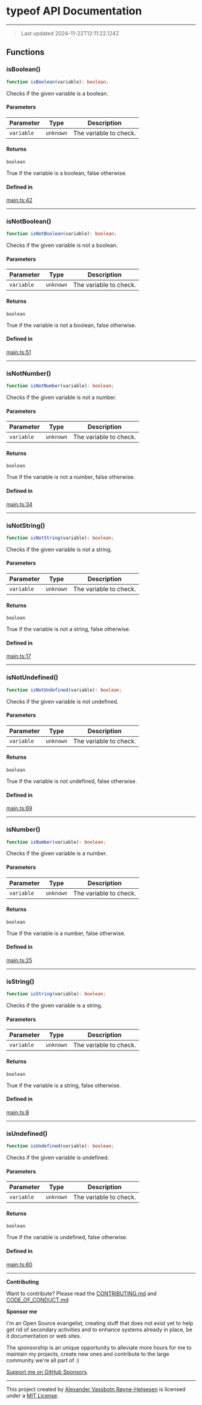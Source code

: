 # typeof API Documentation

---

> Last updated 2024-11-22T12:11:22.124Z

## Functions

### isBoolean()

```ts
function isBoolean(variable): boolean;
```

Checks if the given variable is a boolean.

#### Parameters

| Parameter  | Type      | Description            |
| ---------- | --------- | ---------------------- |
| `variable` | `unknown` | The variable to check. |

#### Returns

`boolean`

True if the variable is a boolean, false otherwise.

#### Defined in

[main.ts:42](https://github.com/phun-ky/typeof/blob/main/src/main.ts#L42)

---

### isNotBoolean()

```ts
function isNotBoolean(variable): boolean;
```

Checks if the given variable is not a boolean.

#### Parameters

| Parameter  | Type      | Description            |
| ---------- | --------- | ---------------------- |
| `variable` | `unknown` | The variable to check. |

#### Returns

`boolean`

True if the variable is not a boolean, false otherwise.

#### Defined in

[main.ts:51](https://github.com/phun-ky/typeof/blob/main/src/main.ts#L51)

---

### isNotNumber()

```ts
function isNotNumber(variable): boolean;
```

Checks if the given variable is not a number.

#### Parameters

| Parameter  | Type      | Description            |
| ---------- | --------- | ---------------------- |
| `variable` | `unknown` | The variable to check. |

#### Returns

`boolean`

True if the variable is not a number, false otherwise.

#### Defined in

[main.ts:34](https://github.com/phun-ky/typeof/blob/main/src/main.ts#L34)

---

### isNotString()

```ts
function isNotString(variable): boolean;
```

Checks if the given variable is not a string.

#### Parameters

| Parameter  | Type      | Description            |
| ---------- | --------- | ---------------------- |
| `variable` | `unknown` | The variable to check. |

#### Returns

`boolean`

True if the variable is not a string, false otherwise.

#### Defined in

[main.ts:17](https://github.com/phun-ky/typeof/blob/main/src/main.ts#L17)

---

### isNotUndefined()

```ts
function isNotUndefined(variable): boolean;
```

Checks if the given variable is not undefined.

#### Parameters

| Parameter  | Type      | Description            |
| ---------- | --------- | ---------------------- |
| `variable` | `unknown` | The variable to check. |

#### Returns

`boolean`

True if the variable is not undefined, false otherwise.

#### Defined in

[main.ts:69](https://github.com/phun-ky/typeof/blob/main/src/main.ts#L69)

---

### isNumber()

```ts
function isNumber(variable): boolean;
```

Checks if the given variable is a number.

#### Parameters

| Parameter  | Type      | Description            |
| ---------- | --------- | ---------------------- |
| `variable` | `unknown` | The variable to check. |

#### Returns

`boolean`

True if the variable is a number, false otherwise.

#### Defined in

[main.ts:25](https://github.com/phun-ky/typeof/blob/main/src/main.ts#L25)

---

### isString()

```ts
function isString(variable): boolean;
```

Checks if the given variable is a string.

#### Parameters

| Parameter  | Type      | Description            |
| ---------- | --------- | ---------------------- |
| `variable` | `unknown` | The variable to check. |

#### Returns

`boolean`

True if the variable is a string, false otherwise.

#### Defined in

[main.ts:8](https://github.com/phun-ky/typeof/blob/main/src/main.ts#L8)

---

### isUndefined()

```ts
function isUndefined(variable): boolean;
```

Checks if the given variable is undefined.

#### Parameters

| Parameter  | Type      | Description            |
| ---------- | --------- | ---------------------- |
| `variable` | `unknown` | The variable to check. |

#### Returns

`boolean`

True if the variable is undefined, false otherwise.

#### Defined in

[main.ts:60](https://github.com/phun-ky/typeof/blob/main/src/main.ts#L60)

---

**Contributing**

Want to contribute? Please read the [CONTRIBUTING.md](https://github.com/phun-ky/typeof/blob/main/CONTRIBUTING.md) and [CODE_OF_CONDUCT.md](https://github.com/phun-ky/typeof/blob/main/CODE_OF_CONDUCT.md)

**Sponsor me**

I'm an Open Source evangelist, creating stuff that does not exist yet to help get rid of secondary activities and to enhance systems already in place, be it documentation or web sites.

The sponsorship is an unique opportunity to alleviate more hours for me to maintain my projects, create new ones and contribute to the large community we're all part of :)

[Support me on GitHub Sponsors](https://github.com/sponsors/phun-ky).

---

This project created by [Alexander Vassbotn Røyne-Helgesen](http://phun-ky.net) is licensed under a [MIT License](https://choosealicense.com/licenses/mit/).
